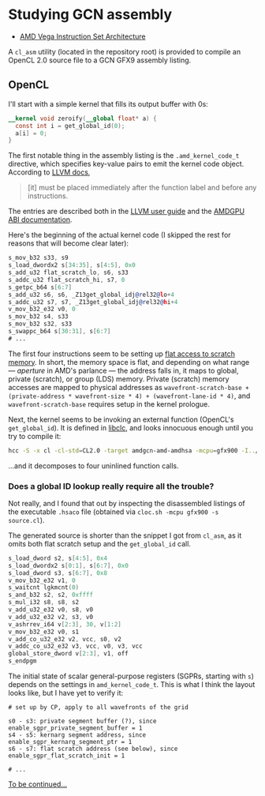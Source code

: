 # Studying GCN assembly

* [AMD Vega Instruction Set Architecture](http://developer.amd.com/wordpress/media/2013/12/Vega_Shader_ISA_28July2017.pdf)

A `cl_asm` utility (located in the repository root) is provided to compile
an OpenCL 2.0 source file to a GCN GFX9 assembly listing.

## OpenCL

I'll start with a simple kernel that fills its output buffer with 0s:

```opencl
__kernel void zeroify(__global float* a) {
  const int i = get_global_id(0);
  a[i] = 0;
}
```

The first notable thing in the assembly listing is the `.amd_kernel_code_t`
directive, which specifies key-value pairs to emit the kernel code object.
According to [LLVM docs](https://llvm.org/docs/AMDGPUUsage.html#amd-kernel-code-t),

> [it] must be placed immediately after the function label and before any instructions.

The entries are described both in the
[LLVM user guide](https://llvm.org/docs/AMDGPUUsage.html#kernel-descriptor-for-gfx6-gfx9) and the
[AMDGPU ABI documentation](https://github.com/ROCm-Developer-Tools/ROCm-ComputeABI-Doc/blob/master/AMDGPU-ABI.md#amd-kernel-code).

Here's the beginning of the actual kernel code (I skipped the rest for reasons
that will become clear later):

```asm
s_mov_b32 s33, s9
s_load_dwordx2 s[34:35], s[4:5], 0x0
s_add_u32 flat_scratch_lo, s6, s33
s_addc_u32 flat_scratch_hi, s7, 0
s_getpc_b64 s[6:7]
s_add_u32 s6, s6, _Z13get_global_idj@rel32@lo+4
s_addc_u32 s7, s7, _Z13get_global_idj@rel32@hi+4
v_mov_b32_e32 v0, 0
s_mov_b32 s4, s33
s_mov_b32 s32, s33
s_swappc_b64 s[30:31], s[6:7]
# ...
```

The first four instructions seem to be setting up
[flat access to scratch memory](https://llvm.org/docs/AMDGPUUsage.html#memory-spaces). In short,
the memory space is flat, and depending on what range — _aperture_ in AMD's parlance —
the address falls in, it maps to global, private (scratch), or group (LDS) memory.
Private (scratch) memory accesses are mapped to physical addresses as
`wavefront-scratch-base + (private-address * wavefront-size * 4) + (wavefront-lane-id * 4)`,
and `wavefront-scratch-base` requires setup in the kernel prologue.

Next, the kernel seems to be invoking an external function (OpenCL's `get_global_id`).
It is defined in [libclc](https://github.com/llvm-mirror/libclc/blob/c45b9dfe5257f8dfec9a193c07073ee95210ecc1/generic/lib/workitem/get_global_id.cl),
and looks innocuous enough until you try to compile it:

```bash
hcc -S -x cl -cl-std=CL2.0 -target amdgcn-amd-amdhsa -mcpu=gfx900 -I../../include -c get_global_id.cl
```

...and it decomposes to four uninlined function calls.

### Does a global ID lookup really require all the trouble?

Not really, and I found that out by inspecting the disassembled listings
of the executable `.hsaco` file (obtained via `cloc.sh -mcpu gfx900 -s source.cl`).

The generated source is shorter than the snippet I got from `cl_asm`, as it
omits both flat scratch setup and the `get_global_id` call.

```asm
s_load_dword s2, s[4:5], 0x4
s_load_dwordx2 s[0:1], s[6:7], 0x0
s_load_dword s3, s[6:7], 0x8
v_mov_b32_e32 v1, 0
s_waitcnt lgkmcnt(0)
s_and_b32 s2, s2, 0xffff
s_mul_i32 s8, s8, s2
v_add_u32_e32 v0, s8, v0
v_add_u32_e32 v2, s3, v0
v_ashrrev_i64 v[2:3], 30, v[1:2]
v_mov_b32_e32 v0, s1
v_add_co_u32_e32 v2, vcc, s0, v2
v_addc_co_u32_e32 v3, vcc, v0, v3, vcc
global_store_dword v[2:3], v1, off
s_endpgm
```

The initial state of scalar general-purpose registers (SGPRs, starting with `s`)
depends on the settings in `amd_kernel_code_t`. This is what I think the layout
looks like, but I have yet to verify it:

```
# set up by CP, apply to all wavefronts of the grid

s0 - s3: private segment buffer (?), since enable_sgpr_private_segment_buffer = 1
s4 - s5: kernarg segment address, since enable_sgpr_kernarg_segment_ptr = 1
s6 - s7: flat scratch address (see below), since enable_sgpr_flat_scratch_init = 1

# ...
```

[To be continued...](https://youtu.be/cPCLFtxpadE)
